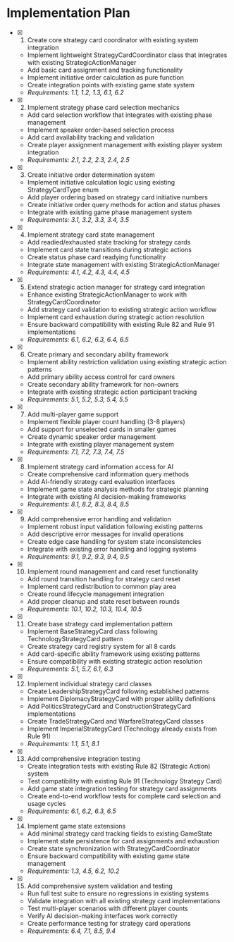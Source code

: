 # Implementation Plan

- [x] 1. Create core strategy card coordinator with existing system integration
  - Implement lightweight StrategyCardCoordinator class that integrates with existing StrategicActionManager
  - Add basic card assignment and tracking functionality
  - Implement initiative order calculation as pure function
  - Create integration points with existing game state system
  - _Requirements: 1.1, 1.2, 1.3, 6.1, 6.2_

- [x] 2. Implement strategy phase card selection mechanics
  - Add card selection workflow that integrates with existing phase management
  - Implement speaker order-based selection process
  - Add card availability tracking and validation
  - Create player assignment management with existing player system integration
  - _Requirements: 2.1, 2.2, 2.3, 2.4, 2.5_

- [x] 3. Create initiative order determination system
  - Implement initiative calculation logic using existing StrategyCardType enum
  - Add player ordering based on strategy card initiative numbers
  - Create initiative order query methods for action and status phases
  - Integrate with existing game phase management system
  - _Requirements: 3.1, 3.2, 3.3, 3.4, 3.5_

- [x] 4. Implement strategy card state management
  - Add readied/exhausted state tracking for strategy cards
  - Implement card state transitions during strategic actions
  - Create status phase card readying functionality
  - Integrate state management with existing StrategicActionManager
  - _Requirements: 4.1, 4.2, 4.3, 4.4, 4.5_

- [x] 5. Extend strategic action manager for strategy card integration
  - Enhance existing StrategicActionManager to work with StrategyCardCoordinator
  - Add strategy card validation to existing strategic action workflow
  - Implement card exhaustion during strategic action resolution
  - Ensure backward compatibility with existing Rule 82 and Rule 91 implementations
  - _Requirements: 6.1, 6.2, 6.3, 6.4, 6.5_

- [x] 6. Create primary and secondary ability framework
  - Implement ability restriction validation using existing strategic action patterns
  - Add primary ability access control for card owners
  - Create secondary ability framework for non-owners
  - Integrate with existing strategic action participant tracking
  - _Requirements: 5.1, 5.2, 5.3, 5.4, 5.5_

- [x] 7. Add multi-player game support
  - Implement flexible player count handling (3-8 players)
  - Add support for unselected cards in smaller games
  - Create dynamic speaker order management
  - Integrate with existing player management system
  - _Requirements: 7.1, 7.2, 7.3, 7.4, 7.5_

- [x] 8. Implement strategy card information access for AI
  - Create comprehensive card information query methods
  - Add AI-friendly strategy card evaluation interfaces
  - Implement game state analysis methods for strategic planning
  - Integrate with existing AI decision-making frameworks
  - _Requirements: 8.1, 8.2, 8.3, 8.4, 8.5_

- [x] 9. Add comprehensive error handling and validation
  - Implement robust input validation following existing patterns
  - Add descriptive error messages for invalid operations
  - Create edge case handling for system state inconsistencies
  - Integrate with existing error handling and logging systems
  - _Requirements: 9.1, 9.2, 9.3, 9.4, 9.5_

- [x] 10. Implement round management and card reset functionality
  - Add round transition handling for strategy card reset
  - Implement card redistribution to common play area
  - Create round lifecycle management integration
  - Add proper cleanup and state reset between rounds
  - _Requirements: 10.1, 10.2, 10.3, 10.4, 10.5_

- [x] 11. Create base strategy card implementation pattern
  - Implement BaseStrategyCard class following TechnologyStrategyCard pattern
  - Create strategy card registry system for all 8 cards
  - Add card-specific ability framework using existing patterns
  - Ensure compatibility with existing strategic action resolution
  - _Requirements: 5.1, 5.7, 6.1, 6.3_

- [x] 12. Implement individual strategy card classes
  - Create LeadershipStrategyCard following established patterns
  - Implement DiplomacyStrategyCard with proper ability definitions
  - Add PoliticsStrategyCard and ConstructionStrategyCard implementations
  - Create TradeStrategyCard and WarfareStrategyCard classes
  - Implement ImperialStrategyCard (Technology already exists from Rule 91)
  - _Requirements: 1.1, 5.1, 8.1_

- [x] 13. Add comprehensive integration testing
  - Create integration tests with existing Rule 82 (Strategic Action) system
  - Test compatibility with existing Rule 91 (Technology Strategy Card)
  - Add game state integration testing for strategy card assignments
  - Create end-to-end workflow tests for complete card selection and usage cycles
  - _Requirements: 6.1, 6.2, 6.3, 6.5_

- [x] 14. Implement game state extensions
  - Add minimal strategy card tracking fields to existing GameState
  - Implement state persistence for card assignments and exhaustion
  - Create state synchronization with StrategyCardCoordinator
  - Ensure backward compatibility with existing game state management
  - _Requirements: 1.3, 4.5, 6.2, 10.2_

- [x] 15. Add comprehensive system validation and testing
  - Run full test suite to ensure no regressions in existing systems
  - Validate integration with all existing strategy card implementations
  - Test multi-player scenarios with different player counts
  - Verify AI decision-making interfaces work correctly
  - Create performance testing for strategy card operations
  - _Requirements: 6.4, 7.1, 8.5, 9.4_